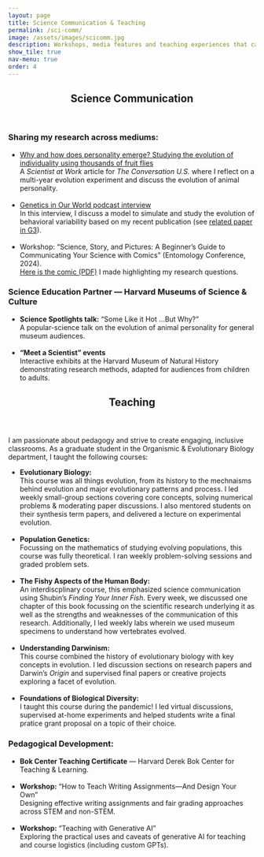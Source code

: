 ```yaml
---
layout: page
title: Science Communication & Teaching
permalink: /sci-comm/
image: /assets/images/scicomm.jpg
description: Workshops, media features and teaching experiences that capture how I share science beyond the lab. 
show_tile: true
nav-menu: true
order: 4
---
```

<!-- Main -->
<div id="main" class="alt">

<section id="one">
	<div class="inner">
		<header class="major">
			<h2>Science Communication</h2>
		</header>

<!-- Content -->
<h3 id="content">Sharing my research across mediums:</h3>
<ul>
  <li>
    <a href="https://theconversation.com/why-and-how-does-personality-emerge-studying-the-evolution-of-individuality-using-thousands-of-fruit-flies-261615">
      Why and how does personality emerge? Studying the evolution of individuality using thousands of fruit flies
    </a><br>
     A <em>Scientist at Work</em> article for <em>The Conversation U.S.</em> where I reflect on a multi-year evolution experiment and discuss the evolution of animal personality. <br><br>
  </li>
  <li>
    <a href="https://genetics-gsa.org/career-development/early-career-leadership/genetics-in-your-world-podcast/?utm_content=buffer87526&utm_medium=social&utm_source=X&utm_campaign=Buffer">
      Genetics in Our World podcast interview
    </a><br>
    In this interview, I discuss a model to simulate and study the evolution of behavioral variability based on my recent publication (see
    <a href="https://academic.oup.com/g3journal/advance-article/doi/10.1093/g3journal/jkaf165/8206423?login=false">related paper in G3</a>).<br><br>
  </li>
  <li>
    Workshop: “Science, Story, and Pictures: A Beginner’s Guide to Communicating Your Science with Comics” (Entomology Conference, 2024).<br>
    <a href="{{ '/assets/docs/comic.pdf' | relative_url }}">Here is the comic (PDF)</a> I made highlighting my research questions.
  </li>
</ul>

<h3 id ="content">Science Education Partner — Harvard Museums of Science &amp; Culture</h3>
<ul>
  <li>
    <strong>Science Spotlights talk:</strong> “Some Like it Hot ...But Why?” <br> 
    A popular-science talk on the evolution of animal personality for general museum audiences. <br><br>
  </li>
  <li>
    <strong>“Meet a Scientist” events</strong> <br>
    Interactive exhibits at the Harvard Museum of Natural History demonstrating research methods, adapted for audiences from children to adults.
  </li>
</ul>

<section id="one">
	<div class="inner">
		<header class="major">
			<h2>Teaching</h2>
		</header>

<p>I am passionate about pedagogy and strive to create engaging, inclusive classrooms. As a graduate student in the Organismic &amp; Evolutionary Biology department, I taught the following courses:</p>
<ul>
  <li>
    <strong>Evolutionary Biology:</strong><br>
    This course was all things evolution, from its history to the mechnaisms behind evolution and major evolutionary patterns and process. I led weekly small-group sections covering core concepts, solving numerical problems &amp; moderating paper discussions. I also mentored students on their synthesis term papers, and delivered a lecture on experimental evolution.
    <br><br>
  </li>
  <li>
    <strong>Population Genetics:</strong><br>
    Focussing on the mathematics of studying evolving populations, this course was fully theoretical. I ran weekly problem-solving sessions and graded problem sets.<br><br>
  </li>
  <li>
    <strong>The Fishy Aspects of the Human Body:</strong><br>
    An interdiscplinary course, this emphasized science communication using Shubin’s <em>Finding Your Inner Fish</em>. Every week, we discussed one chapter of this book focussing on the scientific research underlying it as well as the strengths and weaknesses of the communication of this research. Additionally, I led weekly labs wherein we used museum specimens to understand how vertebrates evolved.<br><br>
  </li>
  <li>
    <strong>Understanding Darwinism:</strong><br>
    This course combined the history of evolutionary biology with key concepts in evolution. I led discussion sections on research papers and Darwin’s <em>Origin</em> and supervised final papers or creative projects exploring a facet of evolution.<br><br>
  </li>
  <li>
    <strong>Foundations of Biological Diversity:</strong><br>
    I taught this course during the pandemic! I led virtual discussions, supervised at-home experiments and helped students write a final pratice grant proposal on a topic of their choice.
  </li>
</ul>

<h3 id="content">Pedagogical Development: </h3>
<ul>
  <li><strong>Bok Center Teaching Certificate</strong> — Harvard Derek Bok Center for Teaching &amp; Learning.</li> <br>
  <li><strong>Workshop:</strong> “How to Teach Writing Assignments—And Design Your Own” <br>
  Designing effective writing assignments and fair grading approaches across STEM and non-STEM. <br><br></li>
  <li><strong>Workshop:</strong> “Teaching with Generative AI” <br>
  Exploring the practical uses and caveats of generative AI for teaching and course logistics (including custom GPTs).</li>
</ul>


